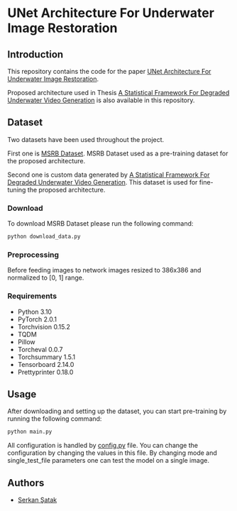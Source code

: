 # UNet Architecture For Underwater Image Restoration

## Introduction

This repository contains the code for the paper [UNet Architecture For Underwater Image Restoration](https://arxiv.org/abs/2007.10964).

Proposed architecture used in Thesis [A Statistical Framework For Degraded Underwater Video Generation](thesis.pdf) is also available in this repository.

## Dataset

Two datasets have been used throughout the project. 

First one is [MSRB Dataset](https://paperswithcode.com/dataset/msrb). MSRB Dataset used as a pre-training dataset for the proposed architecture.

Second one is custom data generated by [A Statistical Framework For Degraded Underwater Video Generation](https://github.com/serkansatak/Underwater-Fish-Environment). This dataset is used for fine-tuning the proposed architecture.

### Download

To download MSRB Dataset please run the following command:

```bash
python download_data.py
```

### Preprocessing

Before feeding images to network images resized to 386x386 and normalized to [0, 1] range.

### Requirements

- Python 3.10
- PyTorch 2.0.1
- Torchvision 0.15.2
- TQDM
- Pillow
- Torcheval 0.0.7
- Torchsummary 1.5.1
- Tensorboard 2.14.0
- Prettyprinter 0.18.0

## Usage

After downloading and setting up the dataset, you can start pre-training by running the following command:

```bash
python main.py
```

All configuration is handled by [config.py](src/config.py) file. You can change the configuration by changing the values in this file.
By changing mode and single_test_file parameters one can test the model on a single image.

## Authors

- [Serkan Şatak](https://github.com/serkansatak)
